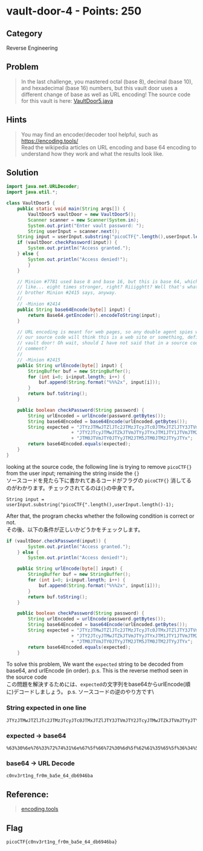 # vault-door-4 - Points: 250
## Category
Reverse Engineering 
## Problem 
> In the last challenge, you mastered octal (base 8), decimal (base 10), and hexadecimal (base 16) numbers, but this vault door uses a different change of base as well as URL encoding! The source code for this vault is here: [VaultDoor5.java](https://github.com/s4lm0n-m4k1/picoCTF2019_writeup/blob/master/Reverse%20Engineering/vault-door-5/VaultDoor5.java)
## Hints
> You may find an encoder/decoder tool helpful, such as https://encoding.tools/ \
> Read the wikipedia articles on URL encoding and base 64 encoding to understand how they work and what the results look like.
## Solution 

```java
import java.net.URLDecoder;
import java.util.*;

class VaultDoor5 {
    public static void main(String args[]) {
        VaultDoor5 vaultDoor = new VaultDoor5();
        Scanner scanner = new Scanner(System.in);
        System.out.print("Enter vault password: ");
        String userInput = scanner.next();
	String input = userInput.substring("picoCTF{".length(),userInput.length()-1);
	if (vaultDoor.checkPassword(input)) {
	    System.out.println("Access granted.");
	} else {
	    System.out.println("Access denied!");
        }
    }

    // Minion #7781 used base 8 and base 16, but this is base 64, which is
    // like... eight times stronger, right? Riiigghtt? Well that's what my twin
    // brother Minion #2415 says, anyway.
    //
    // -Minion #2414
    public String base64Encode(byte[] input) {
        return Base64.getEncoder().encodeToString(input);
    }

    // URL encoding is meant for web pages, so any double agent spies who steal
    // our source code will think this is a web site or something, defintely not
    // vault door! Oh wait, should I have not said that in a source code
    // comment?
    //
    // -Minion #2415
    public String urlEncode(byte[] input) {
        StringBuffer buf = new StringBuffer();
        for (int i=0; i<input.length; i++) {
            buf.append(String.format("%%%2x", input[i]));
        }
        return buf.toString();
    }

    public boolean checkPassword(String password) {
        String urlEncoded = urlEncode(password.getBytes());
        String base64Encoded = base64Encode(urlEncoded.getBytes());
        String expected = "JTYzJTMwJTZlJTc2JTMzJTcyJTc0JTMxJTZlJTY3JTVm"
                        + "JTY2JTcyJTMwJTZkJTVmJTYyJTYxJTM1JTY1JTVmJTM2"
                        + "JTM0JTVmJTY0JTYyJTM2JTM5JTM0JTM2JTYyJTYx";
        return base64Encoded.equals(expected);
    }
}

```
looking at the source code, the following line is trying to remove `picoCTF{}` from the user input; remaining the string inside the `{}` \
ソースコードを見たら下に書かれてあるコードがフラグの `picoCTF{}` 消してるのがわかります。チェックされてるのは`{}`の中身です。
```
String input = userInput.substring("picoCTF{".length(),userInput.length()-1);
```
After that, the program checks whether the following condition is correct or not. \
その後、以下の条件が正しいかどうかをチェックします。
```java
if (vaultDoor.checkPassword(input)) {
	    System.out.println("Access granted.");
	} else {
	    System.out.println("Access denied!");
```
```java
    public String urlEncode(byte[] input) {
        StringBuffer buf = new StringBuffer();
        for (int i=0; i<input.length; i++) {
            buf.append(String.format("%%%2x", input[i]));
        }
        return buf.toString();
    }

    public boolean checkPassword(String password) {
        String urlEncoded = urlEncode(password.getBytes());
        String base64Encoded = base64Encode(urlEncoded.getBytes());
        String expected = "JTYzJTMwJTZlJTc2JTMzJTcyJTc0JTMxJTZlJTY3JTVm"
                        + "JTY2JTcyJTMwJTZkJTVmJTYyJTYxJTM1JTY1JTVmJTM2"
                        + "JTM0JTVmJTY0JTYyJTM2JTM5JTM0JTM2JTYyJTYx";
        return base64Encoded.equals(expected);
    }
```
To solve this problem, We want the `expected` string to be decoded from base64, and urlEncode (in order). p.s. This is the reverse method seen in the source code\
この問題を解決するためには、`expected`の文字列をbase64からurlEncode(順に)デコードしましょう。 p.s. ソースコードの逆のやり方です\
### String expected in one line
```
JTYzJTMwJTZlJTc2JTMzJTcyJTc0JTMxJTZlJTY3JTVmJTY2JTcyJTMwJTZkJTVmJTYyJTYxJTM1JTY1JTVmJTM2JTM0JTVmJTY0JTYyJTM2JTM5JTM0JTM2JTYyJTYx
```
### expected -> base64
```
%63%30%6e%76%33%72%74%31%6e%67%5f%66%72%30%6d%5f%62%61%35%65%5f%36%34%5f%64%62%36%39%34%36%62%61
```
### base64 -> URL Decode
```
c0nv3rt1ng_fr0m_ba5e_64_db6946ba
```

## Reference: 
> [encoding.tools](https://encoding.tools/)
## Flag
```
picoCTF{c0nv3rt1ng_fr0m_ba5e_64_db6946ba}
```
